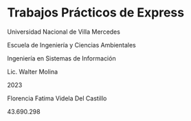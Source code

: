 # Trabajos Prácticos de Express
Universidad Nacional de Villa Mercedes

Escuela de Ingeniería y Ciencias Ambientales

Ingeniería en Sistemas de Información

Lic. Walter Molina

2023

Florencia Fatima Videla Del Castillo

43.690.298
